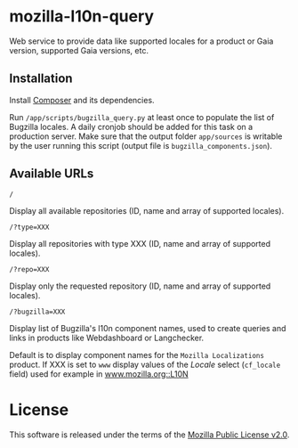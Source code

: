 mozilla-l10n-query
==================

Web service to provide data like supported locales for a product or Gaia version, supported Gaia versions, etc.

## Installation
Install [Composer](https://getcomposer.org/) and its dependencies.

Run `/app/scripts/bugzilla_query.py` at least once to populate the list of Bugzilla locales. A daily cronjob should be added for this task on a production server. Make sure that the output folder `app/sources` is writable by the user running this script (output file is `bugzilla_components.json`).

## Available URLs
```
/
```
Display all available repositories (ID, name and array of supported locales).


```
/?type=XXX
```
Display all repositories with type XXX (ID, name and array of supported locales).


```
/?repo=XXX
```
Display only the requested repository  (ID, name and array of supported locales).


```
/?bugzilla=XXX
```
Display list of Bugzilla's l10n component names, used to create queries and links in products like Webdashboard or Langchecker.

Default is to display component names for the `Mozilla Localizations` product.
If XXX is set to `www` display values of the *Locale* select (`cf_locale` field) used for example in www.mozilla.org::L10N

# License
This software is released under the terms of the [Mozilla Public License v2.0](http://www.mozilla.org/MPL/2.0/).
